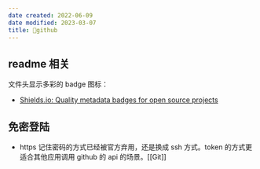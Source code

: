 ```yaml
---
date created: 2022-06-09
date modified: 2023-03-07
title: 🔗github
---
```


## readme 相关

文件头显示多彩的 badge 图标：

- [Shields.io: Quality metadata badges for open source projects](https://shields.io/)

## 免密登陆

- https 记住密码的方式已经被官方弃用，还是换成 ssh 方式。token 的方式更适合其他应用调用 github 的 api 的场景。[[Git]]
